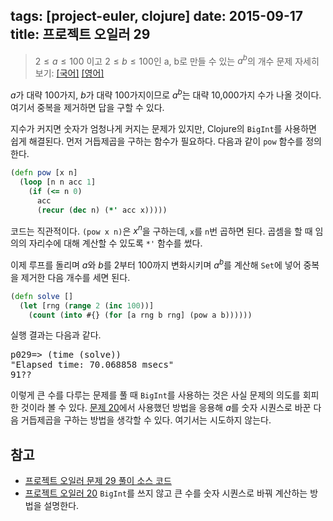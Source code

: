 tags: [project-euler, clojure]
date: 2015-09-17
title: 프로젝트 오일러 29
---
> $2 \le a \le 100$ 이고 $2 \le b \le 100$인 a, b로 만들 수 있는 $a^b$의 개수
> 문제 자세히 보기: [[국어]](http://euler.synap.co.kr/prob_detail.php?id=29) [[영어]](https://projecteuler.net/problem=29)

$a$가 대략 100가지, $b$가 대략 100가지이므로 $a^b$는 대략 10,000가지 수가 나올 것이다. 여기서 중복을 제거하면 답을 구할 수 있다.<!--more-->

지수가 커지면 숫자가 엄청나게 커지는 문제가 있지만, Clojure의 `BigInt`를 사용하면 쉽게 해결된다. 먼저 거듭제곱을 구하는 함수가 필요하다. 다음과 같이 `pow` 함수를 정의한다.

```clojure
(defn pow [x n]
  (loop [n n acc 1]
    (if (<= n 0)
      acc
      (recur (dec n) (*' acc x)))))
```

코드는 직관적이다. `(pow x n)`은 $x^n$을 구하는데, `x`를 `n`번 곱하면 된다. 곱셈을 할 때 임의의 자리수에 대해 계산할 수 있도록 `*'` 함수를 썼다.

이제 루프를 돌리며 $a$와 $b$를 2부터 100까지 변화시키며 $a^b$를 계산해 `Set`에 넣어 중복을 제거한 다음 개수를 세면 된다.

```clojure
(defn solve []
  (let [rng (range 2 (inc 100))]
    (count (into #{} (for [a rng b rng] (pow a b))))))
```

실행 결과는 다음과 같다.

<pre class="console">p029=> (time (solve))
"Elapsed time: 70.068858 msecs"
91??
</pre>

이렇게 큰 수를 다루는 문제를 풀 때 `BigInt`를 사용하는 것은 사실 문제의 의도를 회피한 것이라 볼 수 있다. [문제 20](/2015/05/20/project-euler-020/)에서 사용했던 방법을 응용해 $a$를 숫자 시퀀스로 바꾼 다음 거듭제곱을 구하는 방법을 생각할 수 있다. 여기서는 시도하지 않는다.

## 참고
* [프로젝트 오일러 문제 29 풀이 소스 코드](https://github.com/ntalbs/euler/blob/master/src/p029.clj)
* [프로젝트 오일러 20](/2015/05/20/project-euler-020/)
`BigInt`를 쓰지 않고 큰 수를 숫자 시퀀스로 바꿔 계산하는 방법을 설명한다.
